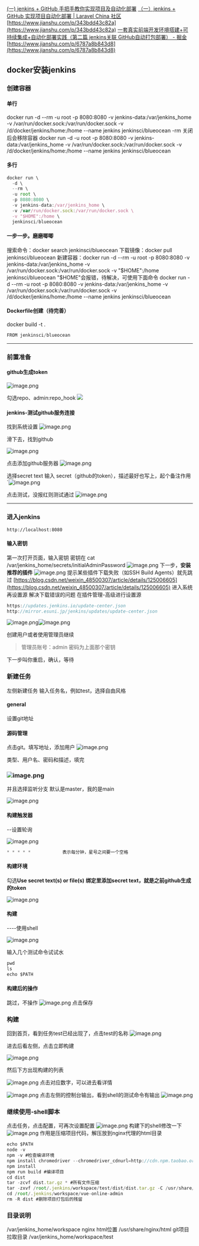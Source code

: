 
[(一) jenkins + GitHub 手把手教你实现项目及自动化部署](https://www.bilibili.com/read/cv16633755)
[（一）jenkins + GitHub 实现项目自动化部署 | Laravel China 社区](https://learnku.com/articles/44764)
[https://www.jianshu.com/p/343bdd43c82a](https://www.jianshu.com/p/343bdd43c82a)
[一套真实前端开发环境搭建+可持续集成+自动化部署实践（第二篇 jenkins关联 GitHub自动打包部署） - 掘金](https://juejin.im/post/5c1a3282f265da61764ad51a)
[https://www.jianshu.com/p/6787a8b843d8](https://www.jianshu.com/p/6787a8b843d8) 


## docker安装jenkins
### 创建容器
#### 单行
docker run  -d  --rm -u root -p 8080:8080  -v jenkins-data:/var/jenkins_home  -v /var/run/docker.sock:/var/run/docker.sock -v /d/docker/jenkins/home:/home   --name jenkins jenkinsci/blueocean
-rm 关闭后会移除容器
docker run  -d  -u root -p 8080:8080  -v jenkins-data:/var/jenkins_home  -v /var/run/docker.sock:/var/run/docker.sock -v /d/docker/jenkins/home:/home   --name jenkins jenkinsci/blueocean
#### 多行
```javascript
docker run \
  -d \
  --rm \
  -u root \
  -p 8080:8080 \
  -v jenkins-data:/var/jenkins_home \
  -v /var/run/docker.sock:/var/run/docker.sock \
  -v "$HOME":/home \
  jenkinsci/blueocean
```
#### 一步一步。磨磨唧唧
搜索命令：docker search jenkinsci/blueocean
下载镜像：docker pull  jenkinsci/blueocean
新建容器：docker run  -d  --rm -u root -p 8080:8080  -v jenkins-data:/var/jenkins_home  -v /var/run/docker.sock:/var/run/docker.sock -v "$HOME":/home   jenkinsci/blueocean
"$HOME"会报错，待解决，可使用下面命令
docker run  -d  --rm -u root -p 8080:8080  -v jenkins-data:/var/jenkins_home  -v /var/run/docker.sock:/var/run/docker.sock -v /d/docker/jenkins/home:/home   --name jenkins jenkinsci/blueocean

#### Dockerfile创建（待完善）
docker build -t .
```javascript
FROM jenkinsci/blueocean

```

---

### 前置准备
#### github生成token
![image.png](https://raw.githubusercontent.com/xxxsjan/pic-bed/main/202307281402283.png)

勾选repo、admin:repo_hook
![](https://raw.githubusercontent.com/xxxsjan/pic-bed/main/202307281350365.webp)

#### jenkins-测试github服务连接
找到系统设置
![image.png](https://raw.githubusercontent.com/xxxsjan/pic-bed/main/202307281402494.png)

滑下去，找到github

![image.png](https://raw.githubusercontent.com/xxxsjan/pic-bed/main/202307281402793.png)



点击添加github服务器
![image.png](https://raw.githubusercontent.com/xxxsjan/pic-bed/main/202307281402891.png)

选择secret text   输入 secret（github的token），描述最好也写上，起个备注作用
`![image.png](https://raw.githubusercontent.com/xxxsjan/pic-bed/main/202307281402773.png)



点击测试，没报红则测试通过
![image.png](https://raw.githubusercontent.com/xxxsjan/pic-bed/main/202307281402337.png)



---

### 进入jenkins

`http://localhost:8080`

#### 输入密钥
第一次打开页面，输入密钥
密钥在 cat /var/jenkins_home/secrets/initialAdminPassword
![image.png](https://raw.githubusercontent.com/xxxsjan/pic-bed/main/202307281403181.png)
下一步，**安装推荐的插件**
![image.png](https://raw.githubusercontent.com/xxxsjan/pic-bed/main/202307281350376.png)
提示某些插件下载失败（如SSH Build Agents）就先跳过
[https://blog.csdn.net/weixin_48500307/article/details/125006605](https://blog.csdn.net/weixin_48500307/article/details/125006605)
进入系统再设置源 解决下载错误的问题
在插件管理-高级进行设置源

```javascript
https://updates.jenkins.io/update-center.json
http://mirror.esuni.jp/jenkins/updates/update-center.json
```

![image.png](https://raw.githubusercontent.com/xxxsjan/pic-bed/main/202307281350297.png)![image.png](https://raw.githubusercontent.com/xxxsjan/pic-bed/main/202307281405332.png)

创建用户或者使用管理员继续
> 管理员账号：admin 密码为上面那个密钥

下一步叫你重启，确认，等待

### 新建任务
左侧新建任务
输入任务名，例如test，选择自由风格
#### general
设置git地址
#### 源码管理
点击git。填写地址，添加用户
![image.png](https://raw.githubusercontent.com/xxxsjan/pic-bed/main/202307281403579.png)

类型、用户名、密码和描述，填完



### ![image.png](https://raw.githubusercontent.com/xxxsjan/pic-bed/main/202307281403817.png)





并且选择监听分支
默认是master，我的是main

![image.png](https://raw.githubusercontent.com/xxxsjan/pic-bed/main/202307281403009.png)



#### 构建触发器
--设置轮询

![image.png](https://raw.githubusercontent.com/xxxsjan/pic-bed/main/202307281403841.png)





```javascript
* * * * *            表示每分钟，星号之间要一个空格
```
#### 构建环境
勾选**Use secret text(s) or file(s)**
**绑定里添加secret text，就是之前github生成的token**

![image.png](https://raw.githubusercontent.com/xxxsjan/pic-bed/main/202307281403334.png)



#### 构建
----使用shell

![image.png](https://raw.githubusercontent.com/xxxsjan/pic-bed/main/202307281404626.png)



输入几个测试命令试试水

```javascript
pwd
ls
echo $PATH
```
#### 构建后的操作
跳过，不操作
![image.png](https://raw.githubusercontent.com/xxxsjan/pic-bed/main/202307281351835.png)
点击保存

### 构建
回到首页，看到任务test已经出现了，点击test的名称
![image.png](https://raw.githubusercontent.com/xxxsjan/pic-bed/main/202307281351172.png)

进去后看左侧，点击立即构建

![image.png](https://raw.githubusercontent.com/xxxsjan/pic-bed/main/202307281404339.png)



然后下方出现构建的列表

![image.png](https://raw.githubusercontent.com/xxxsjan/pic-bed/main/202307281404268.png)
点击对应数字，可以进去看详情

![image.png](https://raw.githubusercontent.com/xxxsjan/pic-bed/main/202307281351774.png)
点击左侧的控制台输出，看到shell的测试命令有输出
![image.png](https://raw.githubusercontent.com/xxxsjan/pic-bed/main/202307281404390.png)

### 继续使用-shell脚本
点击任务，点击配置，可再次设置配置
![image.png](https://raw.githubusercontent.com/xxxsjan/pic-bed/main/202307281351750.png)
构建下的shell修改一下
![image.png](https://raw.githubusercontent.com/xxxsjan/pic-bed/main/202307281404145.png)
作用是压缩项目代码，解压放到nginx代理的html目录

```javascript
echo $PATH
node -v
npm -v #检查编译环境
npm install chromedriver --chromedriver_cdnurl=http://cdn.npm.taobao.org/dist/chromedriver
npm install 
npm run build #编译项目
cd dist
tar -zcvf dist.tar.gz * #所有文件压缩
tar -zxvf /root/.jenkins/workspace/test/dist/dist.tar.gz -C /usr/share/nginx/html #压缩文件解压到nginx映射目录
cd /root/.jenkins/workspace/vue-online-admin 
rm -R dist #删除项目打包后的残留
```
### 目录说明
/var/jenkins_home/workspace
nginx html位置
/usr/share/nginx/html
git项目拉取目录
/var/jenkins_home/workspace/test
